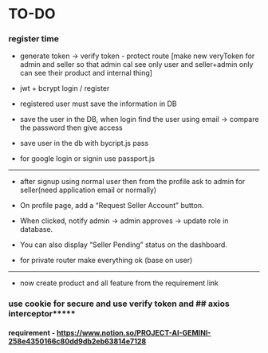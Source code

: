 # TO-DO

### register time

- generate token -> verify token - protect route [make new veryToken for admin and seller so that admin cal see only user and seller+admin only can see their product and internal thing]

- jwt + bcrypt login / register

- registered user must save the information in DB

- save the user in the DB, when login find the user using email -> compare the password then give access

- save user in the db with bycript.js pass

- for google login or signin use passport.js

----------------------------------------

- after signup using normal user then from the profile ask to admin for seller(need application email or normally)

- On profile page, add a “Request Seller Account” button.

- When clicked, notify admin → admin approves → update role in database.

- You can also display “Seller Pending” status on the dashboard.

- for private router make everything ok (base on user)


------------------------------------------

- now create product and all feature from the requirement link

### use cookie for secure and use verify token and ## axios interceptor*****

#### requirement - https://www.notion.so/PROJECT-AI-GEMINI-258e4350166c80dd9db2eb63814e7128